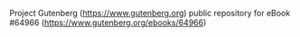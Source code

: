 Project Gutenberg (https://www.gutenberg.org) public repository for
eBook #64966 (https://www.gutenberg.org/ebooks/64966)
